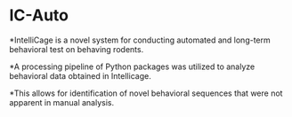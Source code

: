 # IC-Auto

*IntelliCage is a novel system for conducting automated and long-term behavioral test on behaving rodents.

*A processing pipeline of Python packages was utilized to analyze behavioral data obtained in Intellicage.

*This allows for identification of novel behavioral sequences that were not apparent in manual analysis.
